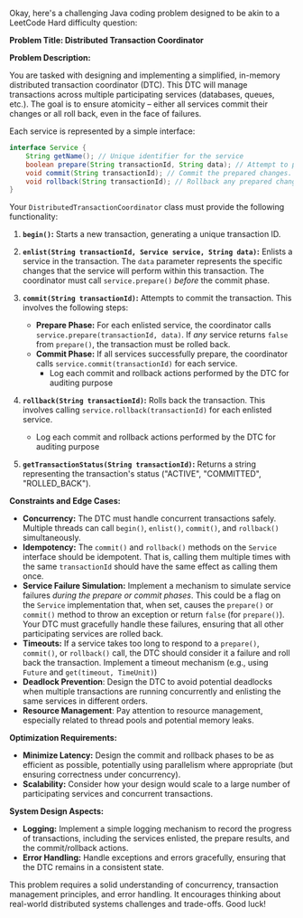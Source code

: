 Okay, here's a challenging Java coding problem designed to be akin to a LeetCode Hard difficulty question:

**Problem Title: Distributed Transaction Coordinator**

**Problem Description:**

You are tasked with designing and implementing a simplified, in-memory distributed transaction coordinator (DTC).  This DTC will manage transactions across multiple participating services (databases, queues, etc.).  The goal is to ensure atomicity – either all services commit their changes or all roll back, even in the face of failures.

Each service is represented by a simple interface:

```java
interface Service {
    String getName(); // Unique identifier for the service
    boolean prepare(String transactionId, String data); // Attempt to prepare for commit. Returns true on success, false on failure.
    void commit(String transactionId); // Commit the prepared changes.
    void rollback(String transactionId); // Rollback any prepared changes.
}
```

Your `DistributedTransactionCoordinator` class must provide the following functionality:

1.  **`begin()`:** Starts a new transaction, generating a unique transaction ID.

2.  **`enlist(String transactionId, Service service, String data)`:** Enlists a service in the transaction.  The `data` parameter represents the specific changes that the service will perform within this transaction. The coordinator must call `service.prepare()` *before* the commit phase.

3.  **`commit(String transactionId)`:** Attempts to commit the transaction.  This involves the following steps:

    *   **Prepare Phase:**  For each enlisted service, the coordinator calls `service.prepare(transactionId, data)`. If *any* service returns `false` from `prepare()`, the transaction must be rolled back.
    *   **Commit Phase:** If all services successfully prepare, the coordinator calls `service.commit(transactionId)` for each service.
        * Log each commit and rollback actions performed by the DTC for auditing purpose

4.  **`rollback(String transactionId)`:** Rolls back the transaction.  This involves calling `service.rollback(transactionId)` for each enlisted service.
    * Log each commit and rollback actions performed by the DTC for auditing purpose

5.  **`getTransactionStatus(String transactionId)`:** Returns a string representing the transaction's status ("ACTIVE", "COMMITTED", "ROLLED_BACK").

**Constraints and Edge Cases:**

*   **Concurrency:** The DTC must handle concurrent transactions safely. Multiple threads can call `begin()`, `enlist()`, `commit()`, and `rollback()` simultaneously.
*   **Idempotency:** The `commit()` and `rollback()` methods on the `Service` interface should be idempotent.  That is, calling them multiple times with the same `transactionId` should have the same effect as calling them once.
*   **Service Failure Simulation:** Implement a mechanism to simulate service failures *during the prepare or commit phases*. This could be a flag on the `Service` implementation that, when set, causes the `prepare()` or `commit()` method to throw an exception or return `false` (for `prepare()`).  Your DTC must gracefully handle these failures, ensuring that all other participating services are rolled back.
*   **Timeouts:**  If a service takes too long to respond to a `prepare()`, `commit()`, or `rollback()` call, the DTC should consider it a failure and roll back the transaction.  Implement a timeout mechanism (e.g., using `Future` and `get(timeout, TimeUnit)`)
*   **Deadlock Prevention**: Design the DTC to avoid potential deadlocks when multiple transactions are running concurrently and enlisting the same services in different orders.
*   **Resource Management**: Pay attention to resource management, especially related to thread pools and potential memory leaks.

**Optimization Requirements:**

*   **Minimize Latency:** Design the commit and rollback phases to be as efficient as possible, potentially using parallelism where appropriate (but ensuring correctness under concurrency).
*   **Scalability:**  Consider how your design would scale to a large number of participating services and concurrent transactions.

**System Design Aspects:**

*   **Logging:** Implement a simple logging mechanism to record the progress of transactions, including the services enlisted, the prepare results, and the commit/rollback actions.
*   **Error Handling:**  Handle exceptions and errors gracefully, ensuring that the DTC remains in a consistent state.

This problem requires a solid understanding of concurrency, transaction management principles, and error handling. It encourages thinking about real-world distributed systems challenges and trade-offs. Good luck!
